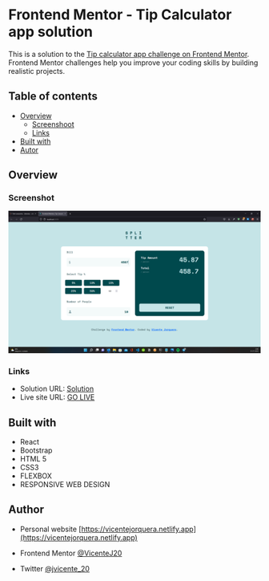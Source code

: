 # Frontend Mentor - Tip Calculator app solution

This is a solution to the [Tip calculator app challenge on Frontend Mentor](https://www.frontendmentor.io/challenges/tip-calculator-app-ugJNGbJUX). Frontend Mentor challenges help you improve your coding skills by building realistic projects.

## Table of contents

- [Overview](#overview)
    - [Screenshoot](#screenshot)
    - [Links](#links)
- [Built with](#built-with)
- [Autor](#autor)

## Overview

### Screenshot

![](./src/Screenshot.png)

### Links

- Solution URL: [Solution](https://github.com/VicenteJ20/100daysofcode/tree/main/FontEnd_Mentor/tip-calculator-app)
- Live site URL: [GO LIVE](https://jvicente20-tip-calculator-app.netlify.app/)

## Built with
- React
- Bootstrap
- HTML 5
- CSS3
- FLEXBOX
- RESPONSIVE WEB DESIGN

## Author
- Personal website [https://vicentejorquera.netlify.app](https://vicentejorquera.netlify.app)

- Frontend Mentor  [@VicenteJ20](https://www.frontendmentor.io/profile/VicenteJ20)

- Twitter [@jvicente_20](https://www.twitter.com/jvicente_20)